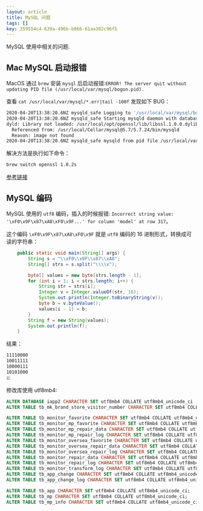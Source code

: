 ```yaml
---
layout: article
title: MySQL 问题
tags: []
key: 359554c4-639a-496b-b866-61aa382c96f5
---
```


MySQL 使用中相关的问题.

<!--more-->

## Mac MySQL 启动报错

MacOS 通过 `brew` 安装 `mysql` 后启动报错:`ERROR! The server quit without updating PID file (/usr/local/var/mysql/bogon.pid).`

查看 `cat /usr/local/var/mysql/*.err|tail -100f` 发现如下 BUG：

```bash
2020-04-20T13:38:20.6NZ mysqld_safe Logging to '/usr/local/var/mysql/bogon.err'.
2020-04-20T13:38:20.6NZ mysqld_safe Starting mysqld daemon with databases from /usr/local/var/mysql
dyld: Library not loaded: /usr/local/opt/openssl/lib/libssl.1.0.0.dylib
  Referenced from: /usr/local/Cellar/mysql@5.7/5.7.24/bin/mysqld
  Reason: image not found
2020-04-20T13:38:20.6NZ mysqld_safe mysqld from pid file /usr/local/var/mysql/bogon.pid ended
```

解决方法是执行如下命令：

```bash
brew switch openssl 1.0.2s
```

[参考链接](https://stackoverflow.com/questions/59006602/dyld-library-not-loaded-usr-local-opt-openssl-lib-libssl-1-0-0-dylib)

## MySQL 编码

MySQL 使用的 `utf8` 编码，插入的时候报错: `Incorrect string value: '\xF0\x9F\x87\xA8\xF0\x9F...' for column 'model' at row 317`。

这个编码 `\xF0\x9F\x87\xA8\xF0\x9F` 就是 `utf8` 编码的 16 进制形式，转换成可读的字符串：

```java
    public static void main(String[] args) {
        String s = "\\xF0\\x9F\\x87\\xA8";
        String[] strs = s.split("\\\\x");

        byte[] values = new byte[strs.length - 1];
        for (int i = 1; i < strs.length; i++) {
            String str = strs[i];
            Integer v = Integer.valueOf(str, 16);
            System.out.println(Integer.toBinaryString(v));
            byte b = v.byteValue();
            values[i - 1] = b;
        }
        String f = new String(values);
        System.out.println(f);
    }
```

结果：

```bash
11110000
10011111
10000111
10101000
🇨
```

修改库使用 utf8mb4:

```sql
ALTER DATABASE iapp2 CHARACTER SET utf8mb4 COLLATE utf8mb4_unicode_ci ;
ALTER TABLE tb_mk_brand_store_visitor_number CHARACTER SET utf8mb4 COLLATE utf8mb4_unicode_ci ;

ALTER TABLE tb_monitor_favorite CHARACTER SET utf8mb4 COLLATE utf8mb4_unicode_ci;
ALTER TABLE tb_monitor_mp_favorite CHARACTER SET utf8mb4 COLLATE utf8mb4_unicode_ci;
ALTER TABLE tb_monitor_mp_repair_data CHARACTER SET utf8mb4 COLLATE utf8mb4_unicode_ci;
ALTER TABLE tb_monitor_mp_repair_log CHARACTER SET utf8mb4 COLLATE utf8mb4_unicode_ci;
ALTER TABLE tb_monitor_oversea_favorite CHARACTER SET utf8mb4 COLLATE utf8mb4_unicode_ci;
ALTER TABLE tb_monitor_oversea_repair_data CHARACTER SET utf8mb4 COLLATE utf8mb4_unicode_ci;
ALTER TABLE tb_monitor_oversea_repair_log CHARACTER SET utf8mb4 COLLATE utf8mb4_unicode_ci;
ALTER TABLE tb_monitor_repair_data CHARACTER SET utf8mb4 COLLATE utf8mb4_unicode_ci;
ALTER TABLE tb_monitor_repair_log CHARACTER SET utf8mb4 COLLATE utf8mb4_unicode_ci;
ALTER TABLE tb_monitor_transform_log CHARACTER SET utf8mb4 COLLATE utf8mb4_unicode_ci;
ALTER TABLE tb_app_change CHARACTER SET utf8mb4 COLLATE utf8mb4_unicode_ci;
ALTER TABLE tb_app_change_log CHARACTER SET utf8mb4 COLLATE utf8mb4_unicode_ci;

ALTER TABLE tb_app CHARACTER SET utf8mb4 COLLATE utf8mb4_unicode_ci;
ALTER TABLE tb_mp CHARACTER SET utf8mb4 COLLATE utf8mb4_unicode_ci;
ALTER TABLE tb_mp_info CHARACTER SET utf8mb4 COLLATE utf8mb4_unicode_ci;
```
